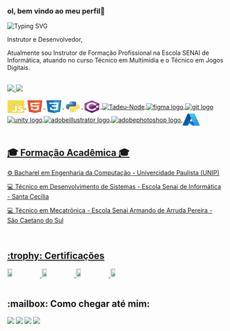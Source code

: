 ### ol, bem vindo ao meu perfil👋

<!--
**biiaapz/biiaapz** is a ✨ _special_ ✨ repository because its `README.md` (this file) appears on your GitHub profile.
<!-- Link para o site que cria o codigo para o texto com aparencia de digitação -->
<!-- https://readme-typing-svg.demolab.com/demo/ -->
<img src="https://readme-typing-svg.demolab.com?font=Fira+Code&weight=500&size=30&duration=1500&pause=1000&color=7F72FF&random=false&width=600&height=80&lines=Ol%C3%A1%2C+Me+chamo+Felipe+Tadeu!;Seja+bem+vindo+ao+meu+perfil!%F0%9F%91%8B" alt="Typing SVG" />

<div>
<p>Instrutor e Desenvolvedor,</p> 

<p>Atualmente sou Instrutor de Formação Profissional na Escola SENAI de Informática, atuando no curso Técnico em Multimídia e o Técnico em Jogos Digitais.</p>
</div>

<br>

<div>
  <a href="https://github.com/felipe-tneves">
  <img height="180em" src="https://github-readme-stats.vercel.app/api?username=felipe-tneves&show_icons=true&theme=dark&include_all_commits=true&count_private=true"/>
  <img height="180em" src="https://github-readme-stats.vercel.app/api/top-langs/?username=felipe-tneves&layout=compact&langs_count=7&theme=dark"/>
</div>


<!--https://devicon.dev/-->
<div style="display: inline_block"><br>
  <img align="center" alt="Tadeu-Js" height="30" width="40" src="https://raw.githubusercontent.com/devicons/devicon/master/icons/javascript/javascript-plain.svg">
  <img align="center" alt="Tadeu-HTML" height="30" width="40" src="https://raw.githubusercontent.com/devicons/devicon/master/icons/html5/html5-original.svg">
  <img align="center" alt="Tadeu-CSS" height="30" width="40" src="https://raw.githubusercontent.com/devicons/devicon/master/icons/css3/css3-original.svg">
  <img align="center" alt="Tadeu-Python" height="30" width="40" src="https://raw.githubusercontent.com/devicons/devicon/master/icons/python/python-original.svg">
  <img align="center" alt="Tadeu-Csharp" height="30" width="40" src="https://raw.githubusercontent.com/devicons/devicon/master/icons/csharp/csharp-original.svg">
  <!--<img align="center"  alt="Tadeu-Arduino" height="30" width="40" src="https://cdn.jsdelivr.net/gh/devicons/devicon/icons/arduino/arduino-original-wordmark.svg">-->
  <img align="center"  alt="Tadeu-Node" height="30" width="40" src="https://cdn.jsdelivr.net/gh/devicons/devicon/icons/nodejs/nodejs-plain.svg">
  <!--<img align="center"  alt="Tadeu-Rasberrypi" height="30" width="40" src="https://cdn.jsdelivr.net/gh/devicons/devicon/icons/raspberrypi/raspberrypi-original.svg">-->
  <img align="center"  alt="figma logo" height="30" width="40" src="https://cdn.jsdelivr.net/gh/devicons/devicon/icons/figma/figma-original.svg"/>
  <img align="center"  alt="git logo" height="30" width="40" src="https://cdn.simpleicons.org/git/F05032"/>
  <img align="center"  alt="unity logo" height="30" width="40" src="https://cdn.simpleicons.org/unity/FFFFFF"/>
  <img align="center"  alt="adobeillustrator logo" height="30" width="40" src="https://skillicons.dev/icons?i=ai"/>
  <img align="center"  alt="adobephotoshop logo" height="30" width="40"src="https://skillicons.dev/icons?i=ps" height="40"/>
  <img align="center"  alt="Azure" height="30" width="40" src="https://raw.githubusercontent.com/devicons/devicon/1119b9f84c0290e0f0b38982099a2bd027a48bf1/icons/azure/azure-original.svg">

</div>


<br>

<div>
  <h2>🎓 Formação Acadêmica 🎓</h2> 
    <p>⚙️ Bacharel em Engenharia da Computação - Univercidade Paulista (UNIP)</p> 
    <p>💻 Técnico em Desenvolvimento de Sistemas - Escola Senai de Informática - Santa Cecília</p> 
    <p>💻 Técnico em Mecatrônica - Escola Senai Armando de Arruda Pereira - São Caetano do Sul</p> 
</div>

<br>

<div>
  <h2>:trophy: Certificações</h2>

  <a href="https://www.credly.com/badges/11fd2861-1107-4e62-97d4-7bb6343cec23/public_url" target="blank">
    <img width="15%" height="15%"  src="https://images.credly.com/size/340x340/images/4136ced8-75d5-4afb-8677-40b6236e2672/azure-ai-fundamentals-600x600.png"/>
  </a> 

   <a href="https://www.credly.com/badges/1d21edc5-fb21-44a8-b9ba-2b39177e077f/public_url" target="blank">
    <img width="15%" height="15%"  src="https://images.credly.com/size/680x680/images/0c6d9839-f468-4adc-987d-5cfae4a9ee67/image.png"/>
  </a> 

  <a href="https://www.credly.com/badges/5dbf8628-1c7b-4fa0-acbe-09083bbc8726/public_url" target="blank">
    <img width="15%" height="15%"  src="https://images.credly.com/size/680x680/images/2a6251f2-737b-4bf6-9190-d77570cc76fc/CERT-Fundamentals-Power-Platform.png">
  </a> 

  <a href="https://www.credly.com/badges/db5ad5cb-a2f5-4d71-b472-619b83e1dc1c/public_url" target="blank">
    <img width="15%" height="15%"  src="https://images.credly.com/size/680x680/images/4e3d6f9f-55d7-4ea7-b0e6-f4d4ff543e22/image.png">
  </a> 
  
</div>

<br>

<div>
  <h2>:mailbox: Como chegar até mim:</h2>
  <a href="https://docs.microsoft.com/pt-br/users/FelipeTadeu-8432/achievements" target="_blank"><img src="https://img.shields.io/badge/microsoft-%231877F2.svg?&style=for-the-badge&logo=microsoft&color=00a4ef" target="_blank"></a> 
  <a href="https://discord.gg/G9GPg5SA75" target="_blank"><img src="https://img.shields.io/badge/Discord-7289DA?style=for-the-badge&logo=discord&logoColor=white" target="_blank"></a> 
  <a href = "mailto:felipe.tadeusantos1@gmail.com"><img src="https://img.shields.io/badge/Gmail-D14836?style=for-the-badge&logo=gmail&logoColor=white" target="_blank"></a>
  <a href="https://www.linkedin.com/in/felipe-tadeu-3a49b5134/" target="_blank"><img src="https://img.shields.io/badge/-LinkedIn-%230077B5?style=for-the-badge&logo=linkedin&logoColor=white" target="_blank"></a>
 
</div>



